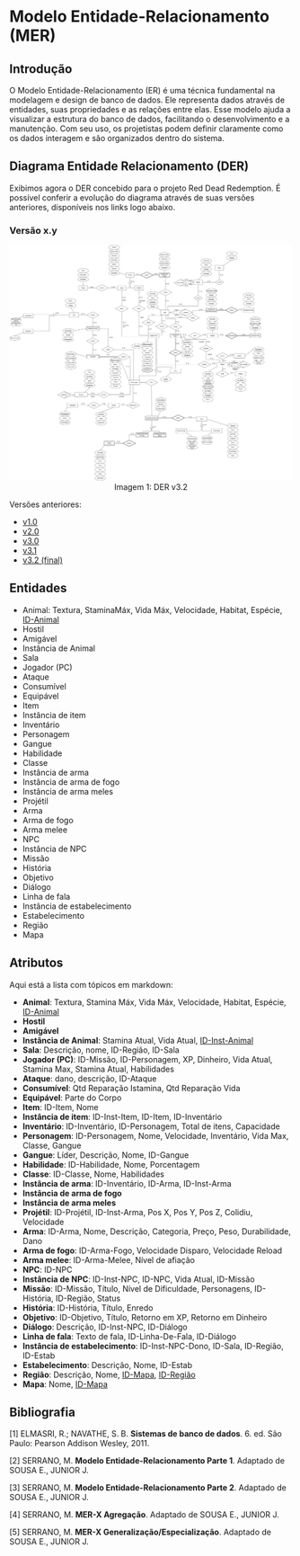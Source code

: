 # Modelo Entidade-Relacionamento (MER)

## Introdução

O Modelo Entidade-Relacionamento (ER) é uma técnica fundamental na modelagem e design de banco de dados. Ele representa dados através de entidades, suas propriedades e as relações entre elas. Esse modelo ajuda a visualizar a estrutura do banco de dados, facilitando o desenvolvimento e a manutenção. Com seu uso, os projetistas podem definir claramente como os dados interagem e são organizados dentro do sistema.

## Diagrama Entidade Relacionamento (DER)

Exibimos agora o DER concebido para o projeto Red Dead Redemption. É possível conferir a evolução do diagrama através de suas versões anteriores, disponíveis nos links logo abaixo.

### Versão x.y

<div align="center">
    <img src="/entregas/entrega1/DER/DER.png">
    Imagem 1: DER v3.2
</div>

Versões anteriores:

- [v1.0](/entregas/entrega1/DER/anteriores/DER_v1.png)
- [v2.0](/entregas/entrega1/DER/anteriores/DER_v2.png)
- [v3.0](/entregas/entrega1/DER/anteriores/DER_v3.png)
- [v3.1](/entregas/entrega1/DER/anteriores/DER_v3.1.png)
- [v3.2 (final)](/entregas/entrega1/DER/DER.png)

## Entidades

- Animal: Textura, StaminaMáx, Vida Máx, Velocidade, Habitat, Espécie, <ins>ID-Animal</ins>
- Hostil
- Amigável
- Instância de Animal
- Sala
- Jogador (PC)
- Ataque
- Consumível
- Equipável
- Item
- Instância de item
- Inventário
- Personagem
- Gangue
- Habilidade
- Classe
- Instância de arma
- Instância de arma de fogo
- Instância de arma meles
- Projétil
- Arma
- Arma de fogo
- Arma melee
- NPC
- Instância de NPC
- Missão
- História
- Objetivo
- Diálogo
- Linha de fala
- Instância de estabelecimento
- Estabelecimento
- Região
- Mapa

## Atributos

Aqui está a lista com tópicos em markdown:

- **Animal**: Textura, Stamina Máx, Vida Máx, Velocidade, Habitat, Espécie, <ins>ID-Animal</ins>
- **Hostil**
- **Amigável**
- **Instância de Animal**: Stamina Atual, Vida Atual, <ins>ID-Inst-Animal</ins>
- **Sala**: Descrição, nome, ID-Região, ID-Sala
- **Jogador (PC)**: ID-Missão, ID-Personagem, XP, Dinheiro, Vida Atual, Stamina Max, Stamina Atual, Habilidades
- **Ataque**: dano, descrição, ID-Ataque
- **Consumível**: Qtd Reparação Istamina, Qtd Reparação Vida
- **Equipável**: Parte do Corpo
- **Item**: ID-Item, Nome
- **Instância de item**: ID-Inst-Item, ID-Item, ID-Inventário
- **Inventário**: ID-Inventário, ID-Personagem, Total de itens, Capacidade
- **Personagem**: ID-Personagem, Nome, Velocidade, Inventário, Vida Max, Classe, Gangue
- **Gangue**: Líder, Descrição, Nome, ID-Gangue
- **Habilidade**: ID-Habilidade, Nome, Porcentagem
- **Classe**: ID-Classe, Nome, Habilidades
- **Instância de arma**: ID-Inventário, ID-Arma, ID-Inst-Arma
- **Instância de arma de fogo**
- **Instância de arma meles**
- **Projétil**: ID-Projétil, ID-Inst-Arma, Pos X, Pos Y, Pos Z, Colidiu, Velocidade
- **Arma**: ID-Arma, Nome, Descrição, Categoria, Preço, Peso, Durabilidade, Dano
- **Arma de fogo**: ID-Arma-Fogo, Velocidade Disparo, Velocidade Reload
- **Arma melee**: ID-Arma-Melee, Nível de afiação
- **NPC**: ID-NPC
- **Instância de NPC**: ID-Inst-NPC, ID-NPC, Vida Atual, ID-Missão
- **Missão**: ID-Missão, Título, Nível de Dificuldade, Personagens, ID-História, ID-Região, Status
- **História**: ID-História, Título, Enredo
- **Objetivo**: ID-Objetivo, Título, Retorno em XP, Retorno em Dinheiro
- **Diálogo**: Descrição, ID-Inst-NPC, ID-Diálogo
- **Linha de fala**: Texto de fala, ID-Linha-De-Fala, ID-Diálogo
- **Instância de estabelecimento**: ID-Inst-NPC-Dono, ID-Sala, ID-Região, ID-Estab
- **Estabelecimento**: Descrição, Nome, ID-Estab
- **Região**: Descrição, Nome, <ins>ID-Mapa</ins>, <ins>ID-Região</ins>
- **Mapa**: Nome, <ins>ID-Mapa</ins>


## Bibliografia

[1] ELMASRI, R.; NAVATHE, S. B. **Sistemas de banco de dados**. 6. ed. São Paulo: Pearson Addison Wesley, 2011.

[2] SERRANO, M. **Modelo Entidade-Relacionamento Parte 1**. Adaptado de SOUSA E., JUNIOR J.

[3] SERRANO, M. **Modelo Entidade-Relacionamento Parte 2**. Adaptado de SOUSA E., JUNIOR J.

[4] SERRANO, M. **MER-X Agregação**. Adaptado de SOUSA E., JUNIOR J.

[5] SERRANO, M. **MER-X Generalização/Especialização**. Adaptado de SOUSA E., JUNIOR J.
